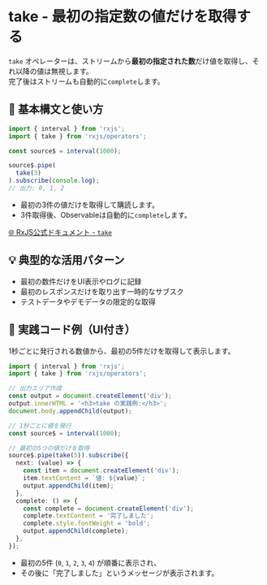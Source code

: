 # take - 最初の指定数の値だけを取得する

`take` オペレーターは、ストリームから**最初の指定された数**だけ値を取得し、それ以降の値は無視します。  
完了後はストリームも自動的に`complete`します。

## 🔰 基本構文と使い方

```ts
import { interval } from 'rxjs';
import { take } from 'rxjs/operators';

const source$ = interval(1000);

source$.pipe(
  take(3)
).subscribe(console.log);
// 出力: 0, 1, 2
```

- 最初の3件の値だけを取得して購読します。
- 3件取得後、Observableは自動的に`complete`します。

[🌐 RxJS公式ドキュメント - `take`](https://rxjs.dev/api/operators/take)

## 💡 典型的な活用パターン

- 最初の数件だけをUI表示やログに記録
- 最初のレスポンスだけを取り出す一時的なサブスク
- テストデータやデモデータの限定的な取得

## 🧠 実践コード例（UI付き）

1秒ごとに発行される数値から、最初の5件だけを取得して表示します。

```ts
import { interval } from 'rxjs';
import { take } from 'rxjs/operators';

// 出力エリア作成
const output = document.createElement('div');
output.innerHTML = '<h3>take の実践例:</h3>';
document.body.appendChild(output);

// 1秒ごとに値を発行
const source$ = interval(1000);

// 最初の5つの値だけを取得
source$.pipe(take(5)).subscribe({
  next: (value) => {
    const item = document.createElement('div');
    item.textContent = `値: ${value}`;
    output.appendChild(item);
  },
  complete: () => {
    const complete = document.createElement('div');
    complete.textContent = '完了しました';
    complete.style.fontWeight = 'bold';
    output.appendChild(complete);
  },
});

```

- 最初の5件 (`0`, `1`, `2`, `3`, `4`) が順番に表示され、
- その後に「完了しました」というメッセージが表示されます。
